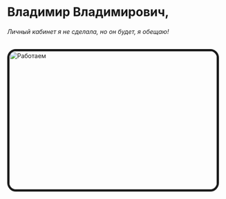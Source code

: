 # Владимир Владимирович,
###### Личный кабинет я не сделала, но он будет, я обещаю!

<a href="http://www.youtube.com/watch?feature=player_embedded&v=dQw4w9WgXcQ
" target="_blank"><img src="http://img.youtube.com/vi/dQw4w9WgXcQ/0.jpg" 
alt="Работаем" width="480" height="320" border="5" style="border-radius:20px;"/></a>
